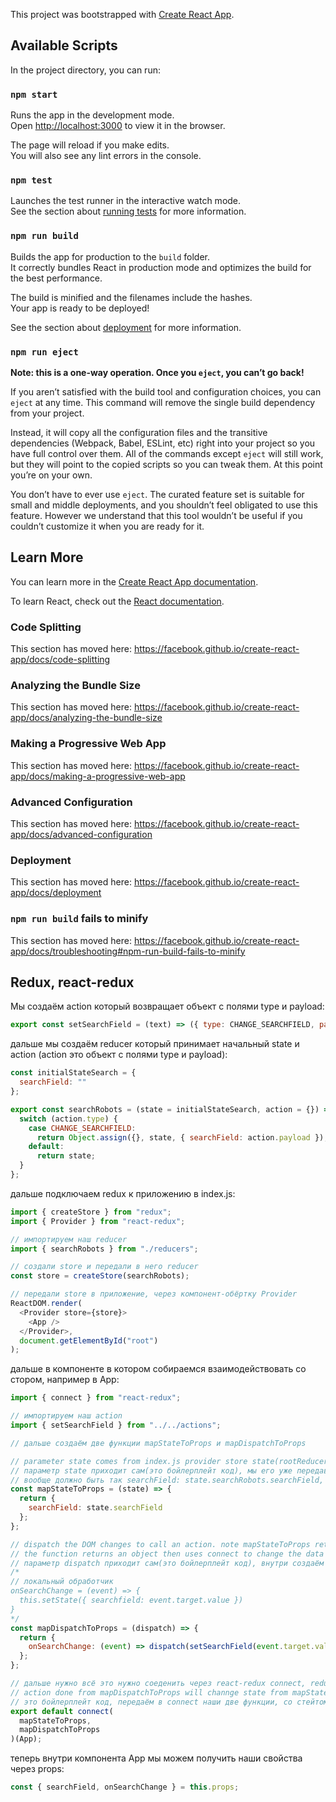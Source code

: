 This project was bootstrapped with [Create React App](https://github.com/facebook/create-react-app).

## Available Scripts

In the project directory, you can run:

### `npm start`

Runs the app in the development mode.<br>
Open [http://localhost:3000](http://localhost:3000) to view it in the browser.

The page will reload if you make edits.<br>
You will also see any lint errors in the console.

### `npm test`

Launches the test runner in the interactive watch mode.<br>
See the section about [running tests](https://facebook.github.io/create-react-app/docs/running-tests) for more information.

### `npm run build`

Builds the app for production to the `build` folder.<br>
It correctly bundles React in production mode and optimizes the build for the best performance.

The build is minified and the filenames include the hashes.<br>
Your app is ready to be deployed!

See the section about [deployment](https://facebook.github.io/create-react-app/docs/deployment) for more information.

### `npm run eject`

**Note: this is a one-way operation. Once you `eject`, you can’t go back!**

If you aren’t satisfied with the build tool and configuration choices, you can `eject` at any time. This command will remove the single build dependency from your project.

Instead, it will copy all the configuration files and the transitive dependencies (Webpack, Babel, ESLint, etc) right into your project so you have full control over them. All of the commands except `eject` will still work, but they will point to the copied scripts so you can tweak them. At this point you’re on your own.

You don’t have to ever use `eject`. The curated feature set is suitable for small and middle deployments, and you shouldn’t feel obligated to use this feature. However we understand that this tool wouldn’t be useful if you couldn’t customize it when you are ready for it.

## Learn More

You can learn more in the [Create React App documentation](https://facebook.github.io/create-react-app/docs/getting-started).

To learn React, check out the [React documentation](https://reactjs.org/).

### Code Splitting

This section has moved here: https://facebook.github.io/create-react-app/docs/code-splitting

### Analyzing the Bundle Size

This section has moved here: https://facebook.github.io/create-react-app/docs/analyzing-the-bundle-size

### Making a Progressive Web App

This section has moved here: https://facebook.github.io/create-react-app/docs/making-a-progressive-web-app

### Advanced Configuration

This section has moved here: https://facebook.github.io/create-react-app/docs/advanced-configuration

### Deployment

This section has moved here: https://facebook.github.io/create-react-app/docs/deployment

### `npm run build` fails to minify

This section has moved here: https://facebook.github.io/create-react-app/docs/troubleshooting#npm-run-build-fails-to-minify

## Redux, react-redux

Мы создаём action который возвращает объект с полями type и payload:

```js
export const setSearchField = (text) => ({ type: CHANGE_SEARCHFIELD, payload: text });
```

дальше мы создаём reducer который принимает начальный state и action (action это объект с полями type и payload):

```js
const initialStateSearch = {
  searchField: ""
};

export const searchRobots = (state = initialStateSearch, action = {}) => {
  switch (action.type) {
    case CHANGE_SEARCHFIELD:
      return Object.assign({}, state, { searchField: action.payload });
    default:
      return state;
  }
};
```

дальше подключаем redux к приложению в index.js:

```js
import { createStore } from "redux";
import { Provider } from "react-redux";

// импортируем наш reducer
import { searchRobots } from "./reducers";

// создали store и передали в него reducer
const store = createStore(searchRobots);

// передали store в приложение, через компонент-обёртку Provider
ReactDOM.render(
  <Provider store={store}>
    <App />
  </Provider>,
  document.getElementById("root")
);
```

дальше в компоненте в котором собираемся взаимодействовать со стором, например в App:

```js
import { connect } from "react-redux";

// импортируем наш action
import { setSearchField } from "../../actions";

// дальше создаём две функции mapStateToProps и mapDispatchToProps

// parameter state comes from index.js provider store state(rootReducers)
// параметр state приходит сам(это бойлерплейт код), мы его уже передавали в Provider, тоесть это наш текущий стейт/стор, у которого есть поля с нашими reducers
// вообще должно быть так searchField: state.searchRobots.searchField, но сейчас у нас только один reducer в сторе, помните? const store = createStore(searchRobots);
const mapStateToProps = (state) => {
  return {
    searchField: state.searchField
  };
};

// dispatch the DOM changes to call an action. note mapStateToProps returns object, mapDispatchToProps returns function
// the function returns an object then uses connect to change the data from redecers.
// параметр dispatch приходит сам(это бойлерплейт код), внутри создаём обработчик onSearchChange, который принимает event, дальше диспатчим наш экшен setSearchField со значением поля, помните нашу локальный обработчик, когда был локальный стейт, вот и тут почти тоже самое, только теперь у нас redux
/* 
// локальный обработчик
onSearchChange = (event) => {
  this.setState({ searchfield: event.target.value })
}
*/
const mapDispatchToProps = (dispatch) => {
  return {
    onSearchChange: (event) => dispatch(setSearchField(event.target.value))
  };
};

// дальше нужно всё это нужно соеденить через react-redux connect, redux и компонент
// action done from mapDispatchToProps will channge state from mapStateToProps
// это бойлерплейт код, передаём в connect наши две функции, со стейтом и диспатчем, а также передаём наш компонент App вторым вызовом
export default connect(
  mapStateToProps,
  mapDispatchToProps
)(App);
```

теперь внутри компонента App мы можем получить наши свойства через props:

```js
const { searchField, onSearchChange } = this.props;
```

